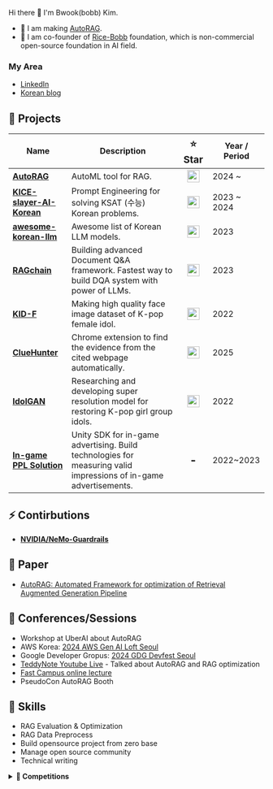 Hi there 👋 I'm Bwook(bobb) Kim. 

- 🔭 I am making [AutoRAG](https://github.com/Marker-Inc-Korea/AutoRAG).
- 🍚 I am co-founder of [Rice-Bobb](https://github.com/RiceBobb) foundation, which is non-commercial open-source foundation in AI field.

### My Area
- [LinkedIn](https://www.linkedin.com/in/autorag-bwook)
- [Korean blog](https://bobb-ai-brain.vercel.app)

## 💼 Projects

<table>
  <thead>
    <tr>
      <th>Name</th>
      <th>Description</th>
      <th style="font-size:1.2em; text-align:center;">⭐ Star</th>
      <th>Year / Period</th>
    </tr>
  </thead>
  <tbody>
    <tr>
      <td><a href="https://github.com/Marker-Inc-Korea/AutoRAG"><b>AutoRAG</b></a></td>
      <td>AutoML tool for RAG.</td>
      <td align="center" style="font-size:1.4em; font-weight:bold;">
        <img src="https://img.shields.io/github/stars/Marker-Inc-Korea/AutoRAG?style=flat&label=%E2%AD%90" height="24"/>
      </td>
      <td>2024 ~ </td>
    </tr>
    <tr>
      <td><a href="https://github.com/NomaDamas/KICE_slayer_AI_Korean"><b>KICE-slayer-AI-Korean</b></a></td>
      <td>Prompt Engineering for solving KSAT (수능) Korean problems.</td>
      <td align="center" style="font-size:1.4em; font-weight:bold;">
        <img src="https://img.shields.io/github/stars/NomaDamas/KICE_slayer_AI_Korean?style=flat&label=%E2%AD%90" height="24"/>
      </td>
      <td>2023 ~ 2024</td>
    </tr>
    <tr>
      <td><a href="https://github.com/NomaDamas/awesome-korean-llm"><b>awesome-korean-llm</b></a></td>
      <td>Awesome list of Korean LLM models.</td>
      <td align="center" style="font-size:1.4em; font-weight:bold;">
        <img src="https://img.shields.io/github/stars/NomaDamas/awesome-korean-llm?style=flat&label=%E2%AD%90" height="24"/>
      </td>
      <td>2023</td>
    </tr>
    <tr>
      <td><a href="https://github.com/NomaDamas/RAGchain"><b>RAGchain</b></a></td>
      <td>Building advanced Document Q&A framework. Fastest way to build DQA system with power of LLMs.</td>
      <td align="center" style="font-size:1.4em; font-weight:bold;">
        <img src="https://img.shields.io/github/stars/NomaDamas/RAGchain?style=flat&label=%E2%AD%90" height="24"/>
      </td>
      <td>2023</td>
    </tr>
    <tr>
      <td><a href="https://github.com/PCEO-AI-CLUB/KID-F"><b>KID-F</b></a></td>
      <td>Making high quality face image dataset of K-pop female idol.</td>
      <td align="center" style="font-size:1.4em; font-weight:bold;">
        <img src="https://img.shields.io/github/stars/PCEO-AI-CLUB/KID-F?style=flat&label=%E2%AD%90" height="24"/>
      </td>
      <td>2022</td>
    </tr>
    <tr>
      <td><a href="https://github.com/RiceBobb/ClueHunter-Perplexity"><b>ClueHunter</b></a></td>
      <td>Chrome extension to find the evidence from the cited webpage automatically.</td>
      <td align="center" style="font-size:1.4em; font-weight:bold;">
        <img src="https://img.shields.io/github/stars/RiceBobb/ClueHunter-Perplexity?style=flat&label=%E2%AD%90" height="24"/>
      </td>
      <td>2025</td>
    </tr>
    <tr>
      <td><a href="https://github.com/PCEO-AI-CLUB/IdolGAN"><b>IdolGAN</b></a></td>
      <td>Researching and developing super resolution model for restoring K-pop girl group idols.</td>
      <td align="center" style="font-size:1.4em; font-weight:bold;">
        <img src="https://img.shields.io/github/stars/PCEO-AI-CLUB/IdolGAN?style=flat&label=%E2%AD%90" height="24"/>
      </td>
      <td>2022</td>
    </tr>
    <tr>
      <td><a href="https://windy-houseboat-446.notion.site/EDAI-ad684228cb9245199c472fcb62681cf4"><b>In-game PPL Solution</b></a></td>
      <td>Unity SDK for in-game advertising. Build technologies for measuring valid impressions of in-game advertisements.</td>
      <td align="center" style="font-size:1.4em; font-weight:bold;">-</td>
      <td>2022~2023</td>
    </tr>
  </tbody>
</table>



## ⚡ Contirbutions
- **[NVIDIA/NeMo-Guardrails](https://github.com/NVIDIA/NeMo-Guardrails)**

## 📑 Paper
* [AutoRAG: Automated Framework for optimization of Retrieval Augmented Generation Pipeline](https://arxiv.org/abs/2410.20878)

## 🎤 Conferences/Sessions
- Workshop at UberAI about AutoRAG
- AWS Korea: [2024 AWS Gen AI Loft Seoul](https://aws.amazon.com/startups/events/autorag-optimal-rag-pipeline)
- Google Developer Gropus: [2024 GDG Devfest Seoul](https://www.facebook.com/googlefordevskr/posts/12%EC%9B%94-14%EC%9D%BC-%EA%B0%9C%EB%B0%9C%EC%9E%90%EB%93%A4%EC%9D%98-%EC%B6%95%EC%A0%9C-devfest-2024-seoul%EC%9D%B4-%EA%B0%9C%EC%B5%9C-%EB%90%A9%EB%8B%88%EB%8B%A4gdg-seoul%EC%9D%B4-%EC%A3%BC%EC%B5%9C%ED%95%98%EB%8A%94-%EA%B0%9C%EB%B0%9C%EC%9E%90-%EC%BB%A8%ED%8D%BC%EB%9F%B0%EC%8A%A4-devfest-2024/1118098330323786/)
- [TeddyNote Youtube Live](https://www.youtube.com/live/zjUPWtsjdWk?si=EIKwv8Rxa1WWxeGs) - Talked about AutoRAG and RAG optimization
- [Fast Campus online lecture](https://fastcampus.co.kr/data_online_evaluation)
- PseudoCon AutoRAG Booth

## 🤩 Skills

- RAG Evaluation & Optimization
- RAG Data Preprocess
- Build opensource project from zero base
- Manage open source community
- Technical writing


<details>
  <summary><b>🎀 Competitions</b></summary>
  <div markdown="1">
    <h3 id="challenged">Challenged</h3>
    <ul>
    <li><code>Dacon</code>  <strong><a href="https://dacon.io/competitions/official/235863/leaderboard">Job Care Recommendation Algoritm Competition</a></strong> 15/728 <a href="https://github.com/PCEO-AI-CLUB/JobCare--DACON">Code</a></li>
    <li><code>Dacon</code> <strong><a href="https://dacon.io/competitions/official/235949/leaderboard">Han River Water Level Prediction Competition</a></strong> 16/308 </li>
</ul>
</details>
